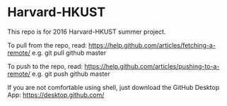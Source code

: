 # Harvard-HKUST

This repo is for 2016 Harvard-HKUST summer project.

To pull from the repo, read: 
https://help.github.com/articles/fetching-a-remote/
e.g. git pull github master

To push to the repo, read:
https://help.github.com/articles/pushing-to-a-remote/
e.g. git push github master


If you are not comfortable using shell, just download the GitHub Desktop App:
https://desktop.github.com/
